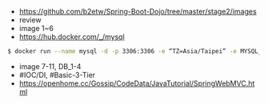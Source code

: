 * https://github.com/b2etw/Spring-Boot-Dojo/tree/master/stage2/images
* review
* image 1~6
* https://hub.docker.com/_/mysql
```sh
$ docker run --name mysql -d -p 3306:3306 -e “TZ=Asia/Taipei” -e MYSQL_ROOT_PASSWORD=rootroot mysql:8
```
* image 7-11, DB_1-4
* #IOC/DI, #Basic-3-Tier
* https://openhome.cc/Gossip/CodeData/JavaTutorial/SpringWebMVC.html

